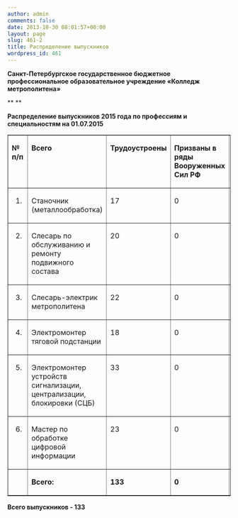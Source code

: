 ```yaml
---
author: admin
comments: false
date: 2013-10-30 08:01:57+00:00
layout: page
slug: 461-2
title: Распределение выпускников
wordpress_id: 461
---
```


**Санкт-Петербургское государственное бюджетное профессиональное образовательное учреждение «Колледж метрополитена»**




** **




**Распределение выпускников 2015 года по профессиям и специальностям на 01.07.2015**





<table cellpadding="0" cellspacing="0" border="1" >
<tbody >
<tr >

<td width="54" valign="top" >


**№ п/п**



</td>

<td width="270" valign="top" >


**Всего**



</td>

<td width="176" valign="top" >


**Трудоустроены**



</td>

<td width="173" valign="top" >


**Призваны в ряды Вооруженных Сил РФ**



</td>

<td width="170" valign="top" >


**Продолжили обучение**



</td>
</tr>
<tr >

<td width="54" valign="top" >


1.



</td>

<td width="270" valign="top" >


Станочник (металлообработка)






</td>

<td width="176" valign="top" >


17



</td>

<td width="173" valign="top" >


0



</td>

<td width="170" valign="top" >


0



</td>
</tr>
<tr >

<td width="54" valign="top" >


2.



</td>

<td width="270" valign="top" >


Слесарь по обслуживанию и ремонту подвижного состава



</td>

<td width="176" valign="top" >


20



</td>

<td width="173" valign="top" >


0



</td>

<td width="170" valign="top" >


0



</td>
</tr>
<tr >

<td width="54" valign="top" >


3.



</td>

<td width="270" valign="top" >


Слесарь-электрик метрополитена






</td>

<td width="176" valign="top" >


22



</td>

<td width="173" valign="top" >


0



</td>

<td width="170" valign="top" >


0



</td>
</tr>
<tr >

<td width="54" valign="top" >


4.



</td>

<td width="270" valign="top" >


Электромонтер тяговой подстанции






</td>

<td width="176" valign="top" >


18



</td>

<td width="173" valign="top" >


0



</td>

<td width="170" valign="top" >


0



</td>
</tr>
<tr >

<td width="54" valign="top" >


5.



</td>

<td width="270" valign="top" >


Электромонтер устройств сигнализации, централизации, блокировки (СЦБ)



</td>

<td width="176" valign="top" >


33



</td>

<td width="173" valign="top" >


0



</td>

<td width="170" valign="top" >


0



</td>
</tr>
<tr >

<td width="54" valign="top" >


6.



</td>

<td width="270" valign="top" >


Мастер по обработке цифровой информации



</td>

<td width="176" valign="top" >


23



</td>

<td width="173" valign="top" >


0



</td>

<td width="170" valign="top" >


0



</td>
</tr>
<tr >

<td width="54" valign="top" >
</td>

<td width="270" valign="top" >


**Всего:**



</td>

<td width="176" valign="top" >


**133**



</td>

<td width="173" valign="top" >


**0**



</td>

<td width="170" valign="top" >


**0**



</td>
</tr>
</tbody>
</table>




**Всего выпускников - 133**

